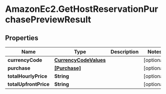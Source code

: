 # AmazonEc2.GetHostReservationPurchasePreviewResult

## Properties

Name | Type | Description | Notes
------------ | ------------- | ------------- | -------------
**currencyCode** | [**CurrencyCodeValues**](CurrencyCodeValues.md) |  | [optional] 
**purchase** | [**[Purchase]**](Purchase.md) |  | [optional] 
**totalHourlyPrice** | **String** |  | [optional] 
**totalUpfrontPrice** | **String** |  | [optional] 


